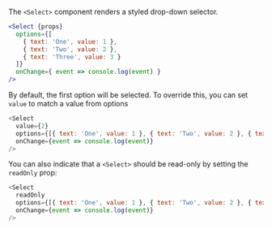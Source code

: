 The `<Select>` component renders a styled drop-down selector.

```jsx
<Select {props}
  options={[
    { text: 'One', value: 1 },
    { text: 'Two', value: 2 },
    { text: 'Three', value: 3 }
  ]}
  onChange={ event => console.log(event) }
/>
```

By default, the first option will be selected. To override this, you can set `value`
to match a value from options

```js
<Select
  value={2}
  options={[{ text: 'One', value: 1 }, { text: 'Two', value: 2 }, { text: 'Three', value: 3 }]}
  onChange={event => console.log(event)}
/>
```

You can also indicate that a `<Select>` should be read-only by setting the `readOnly` prop:

```js
<Select
  readOnly
  options={[{ text: 'One', value: 1 }, { text: 'Two', value: 2 }, { text: 'Three', value: 3 }]}
  onChange={event => console.log(event)}
/>
```
